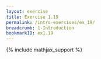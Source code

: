 ```yaml
---
layout: exercise
title: Exercise 1.19
permalink: /intro-exercises/ex_19/
breadcrumb: 1-Introduction
bookmarkID: ex1.19
---
```


{% include mathjax_support %}
